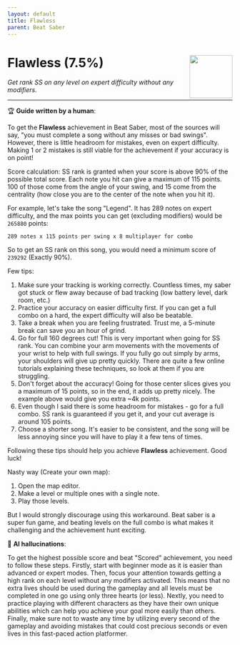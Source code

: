 ```yaml
---
layout: default
title: Flawless
parent: Beat Saber
---
```


# Flawless (7.5%) <img style="float: right;" src="https://cdn.cloudflare.steamstatic.com/steamcommunity/public/images/apps/620980/e11d8f04cb9f2fbd8ec79a5218fc3a407aefacd9.jpg" width="96" height="96">

_Get rank SS on any level on expert difficulty without any modifiers._

***

:trophy: **Guide written by a human**:

To get the **Flawless** achievement in Beat Saber, most of the sources will say, "you must complete a song without any misses or bad swings". However, there is little headroom for mistakes, even on expert difficulty. Making 1 or 2 mistakes is still viable for the achievement if your accuracy is on point!

Score calculation:
SS rank is granted when your score is above 90% of the possible total score. Each note you hit can give a maximum of 115 points. 100 of those come from the angle of your swing, and 15 come from the centrality (how close you are to the center of the note when you hit it). 

For example, let's take the song "Legend". It has 289 notes on expert difficulty, and the max points you can get (excluding modifiers) would be `265880` points:
```
289 notes x 115 points per swing x 8 multiplayer for combo
``` 
So to get an SS rank on this song, you would need a minimum score of `239292` (Exactly 90%).

Few tips:
1. Make sure your tracking is working correctly. Countless times, my saber got stuck or flew away because of bad tracking (low battery level, dark room, etc.)
2. Practice your accuracy on easier difficulty first. If you can get a full combo on a hard, the expert difficulty will also be beatable. 
3. Take a break when you are feeling frustrated. Trust me, a 5-minute break can save you an hour of grind.
4. Go for full 160 degrees cut! This is very important when going for SS rank. You can combine your arm movements with the movements of your wrist to help with full swings. If you fully go out simply by arms, your shoulders will give up pretty quickly. There are quite a few online tutorials explaining these techniques, so look at them if you are struggling.
5. Don't forget about the accuracy! Going for those center slices gives you a maximum of 15 points, so in the end, it adds up pretty nicely. The example above would give you extra ~4k points.
6. Even though I said there is some headroom for mistakes - go for a full combo. SS rank is guaranteed if you get it, and your cut average is around 105 points.
7. Choose a shorter song. It's easier to be consistent, and the song will be less annoying since you will have to play it a few tens of times.

Following these tips should help you achieve **Flawless** achievement. Good luck!

Nasty way (Create your own map):
1. Open the map editor.
2. Make a level or multiple ones with a single note.
3. Play those levels.

But I would strongly discourage using this workaround. Beat saber is a super fun game, and beating levels on the full combo is what makes it challenging and the achievement hunt exciting.

:robot: **AI hallucinations**:

To get the highest possible score and beat "Scored" achievement, you need to follow these steps. Firstly, start with beginner mode as it is easier than advanced or expert modes. Then, focus your attention towards getting a high rank on each level without any modifiers activated. This means that no extra lives should be used during the gameplay and all levels must be completed in one go using only three hearts (or less).
Nextly, you need to practice playing with different characters as they have their own unique abilities which can help you achieve your goal more easily than others. Finally, make sure not to waste any time by utilizing every second of the gameplay and avoiding mistakes that could cost precious seconds or even lives in this fast-paced action platformer.

